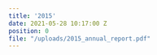 ```yaml
---
title: '2015'
date: 2021-05-28 10:17:00 Z
position: 0
file: "/uploads/2015_annual_report.pdf"
---
```


